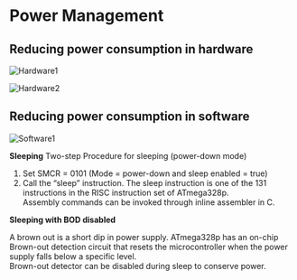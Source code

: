 # Power Management

## Reducing power consumption in hardware

![Hardware1](https://user-images.githubusercontent.com/56385955/104615692-71566c00-56c4-11eb-9500-e090663d2bdd.PNG)

![Hardware2](https://user-images.githubusercontent.com/56385955/104615699-72879900-56c4-11eb-8f7b-30681a24dc21.PNG)

## Reducing power consumption in software

![Software1](https://user-images.githubusercontent.com/56385955/104615708-73b8c600-56c4-11eb-8948-e00f732c7809.PNG)

**Sleeping**
Two-step Procedure for sleeping (power-down mode)

1. Set SMCR = 0101 (Mode = power-down and sleep enabled = true)
2. Call the “sleep” instruction. The sleep instruction is one of the 131 instructions in the RISC instruction set of ATmega328p.  </br>
Assembly commands can be invoked through inline assembler in C.

**Sleeping with BOD disabled**

A brown out is a short dip in power supply.
ATmega328p has an on-chip Brown-out detection circuit that resets the microcontroller when the power supply falls below a specific level.  </br>
Brown-out detector can be disabled during sleep to conserve power.
